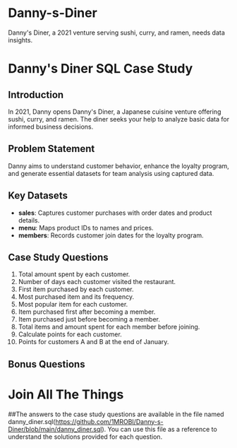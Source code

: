 # Danny-s-Diner
Danny's Diner, a 2021 venture serving sushi, curry, and ramen, needs data insights. 
# Danny's Diner SQL Case Study

## Introduction

In 2021, Danny opens Danny's Diner, a Japanese cuisine venture offering sushi, curry, and ramen. The diner seeks your help to analyze basic data for informed business decisions.

## Problem Statement

Danny aims to understand customer behavior, enhance the loyalty program, and generate essential datasets for team analysis using captured data.

## Key Datasets

- **sales**: Captures customer purchases with order dates and product details.
- **menu**: Maps product IDs to names and prices.
- **members**: Records customer join dates for the loyalty program.

## Case Study Questions

1. Total amount spent by each customer.
2. Number of days each customer visited the restaurant.
3. First item purchased by each customer.
4. Most purchased item and its frequency.
5. Most popular item for each customer.
6. Item purchased first after becoming a member.
7. Item purchased just before becoming a member.
8. Total items and amount spent for each member before joining.
9. Calculate points for each customer.
10. Points for customers A and B at the end of January.

## Bonus Questions
# Join All The Things


##The answers to the case study questions are available in the file named danny_diner.sql(https://github.com/1MROBI/Danny-s-Diner/blob/main/danny_diner.sql). You can use this file as a reference to understand the solutions provided for each question.

